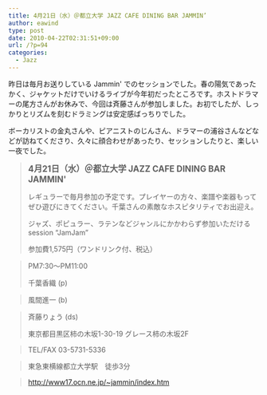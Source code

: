 ```yaml
---
title: 4月21日（水）＠都立大学 JAZZ CAFE DINING BAR JAMMIN’
author: eawind
type: post
date: 2010-04-22T02:31:51+09:00
url: /?p=94
categories:
  - Jazz
---
```

昨日は毎月お送りしている Jammin' でのセッションでした。春の陽気であったかく、ジャケットだけでいけるライブが今年初だったところです。ホストドラマーの尾方さんがお休みで、今回は斉藤さんが参加しました。お初でしたが、しっかりとリズムを刻むドラミングは安定感ばっちりでした。

ボーカリストの金丸さんや、ピアニストのじんさん、ドラマーの浦谷さんなどなどが訪ねてくださり、久々に顔合わせがあったり、セッションしたりと、楽しい一夜でした。

> **<big>4月21日（水）＠都立大学 JAZZ CAFE DINING BAR JAMMIN'</big>**
>
> レギュラーで毎月参加の予定です。プレイヤーの方々、楽譜や楽器もってぜひ遊びにきてください。千葉さんの素敵なホスピタリティでお出迎え。
>
> ジャズ、ポピュラー、ラテンなどジャンルにかかわらず参加いただけるsession &#8220;JamJam&#8221;
>
> 参加費1,575円（ワンドリンク付、税込）

> PM7:30〜PM11:00
>
> 千葉香織 (p)

> 風間進一 (b)

> 斉藤りょう (ds)
>
> 東京都目黒区柿の木坂1-30-19 グレース柿の木坂2F

> TEL/FAX 03-5731-5336

> 東急東横線都立大学駅　徒歩3分

> http://www17.ocn.ne.jp/~jammin/index.htm
